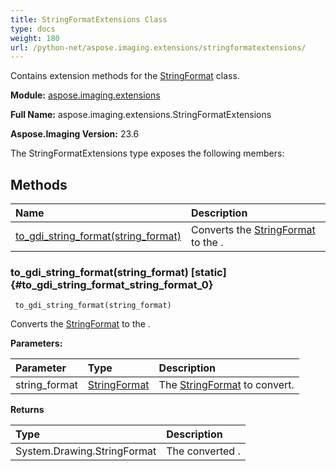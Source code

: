 ```yaml
---
title: StringFormatExtensions Class
type: docs
weight: 180
url: /python-net/aspose.imaging.extensions/stringformatextensions/
---
```


Contains extension methods for the [StringFormat](/imaging/python-net/aspose.imaging/stringformat/) class.

**Module:** [aspose.imaging.extensions](/imaging/python-net/aspose.imaging.extensions/)

**Full Name:** aspose.imaging.extensions.StringFormatExtensions

**Aspose.Imaging Version:** 23.6

The StringFormatExtensions type exposes the following members:
## **Methods**
| **Name** | **Description** |
| :- | :- |
| [to_gdi_string_format(string_format)](#to_gdi_string_format_string_format_0) | Converts the [StringFormat](/imaging/python-net/aspose.imaging/stringformat/) to the . |

### to_gdi_string_format(string_format)  [static] {#to_gdi_string_format_string_format_0}


```
 to_gdi_string_format(string_format) 
```

Converts the [StringFormat](/imaging/python-net/aspose.imaging/stringformat/) to the .

**Parameters:**

| Parameter | Type | Description |
| :- | :- | :- |
| string_format | [StringFormat](/imaging/python-net/aspose.imaging/stringformat) | The [StringFormat](/imaging/python-net/aspose.imaging/stringformat/) to convert. |

**Returns**

| Type | Description |
| :- | :- |
| System.Drawing.StringFormat | The converted . |


